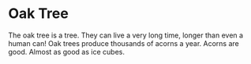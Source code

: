# Oak Tree

The oak tree is a tree. They can live a very long time, longer than even a human
can! Oak trees produce thousands of acorns a year. Acorns are good. Almost as
good as ice cubes.
